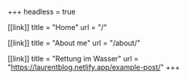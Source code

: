 +++
headless = true

[[link]]
title = "Home"
url = "/"

[[link]]
title = "About me"
url = "/about/"

[[link]]
title = "Rettung im Wasser"
url = "https://laurentblog.netlify.app/example-post/"
+++
